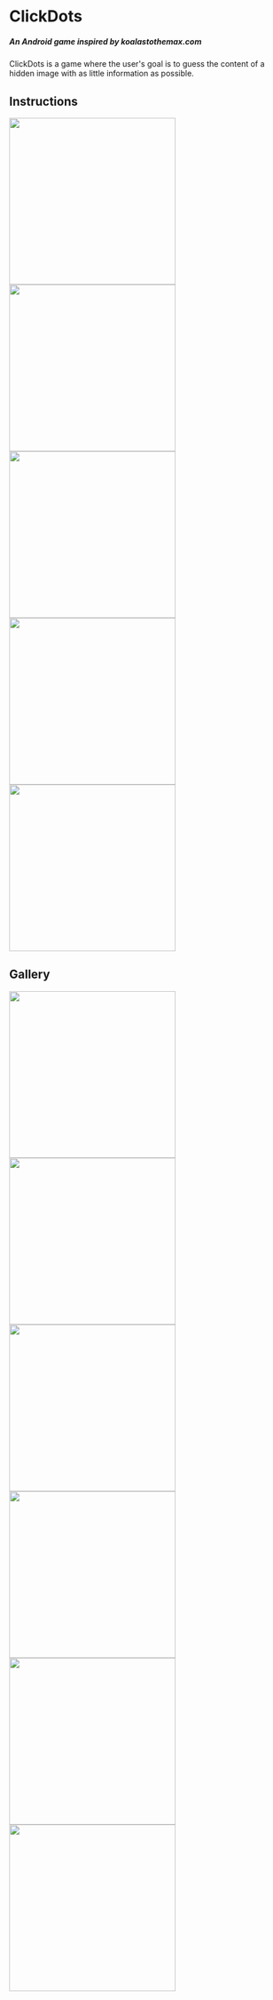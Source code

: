# ClickDots
##### An Android game inspired by koalastothemax.com

ClickDots is a game where the user's goal is to guess the content of a hidden image with as little information as possible.

## Instructions
<p float="left">
  <img src="https://github.com/Da-Pen/Click_Dots/blob/master/images/README_images/instructions_1.png?raw=true" width="300" />
  <img src="https://github.com/Da-Pen/Click_Dots/blob/master/images/README_images/instructions_2.png?raw=true" width="300" />
  <img src="https://github.com/Da-Pen/Click_Dots/blob/master/images/README_images/instructions_3.png?raw=true" width="300" />
  <img src="https://github.com/Da-Pen/Click_Dots/blob/master/images/README_images/instructions_4.png?raw=true" width="300" />
  <img src="https://github.com/Da-Pen/Click_Dots/blob/master/images/README_images/instructions_5.png?raw=true" width="300" />
</p>

## Gallery
<p float="left">
  <img src="https://github.com/Da-Pen/Click_Dots/blob/master/images/README_images/gallery_1.png?raw=true" width="300" />
  <img src="https://github.com/Da-Pen/Click_Dots/blob/master/images/README_images/gallery_2.png?raw=true" width="300" />
  <img src="https://github.com/Da-Pen/Click_Dots/blob/master/images/README_images/gallery_3.png?raw=true" width="300" />
  <img src="https://github.com/Da-Pen/Click_Dots/blob/master/images/README_images/gallery_4.png?raw=true" width="300" />
  <img src="https://github.com/Da-Pen/Click_Dots/blob/master/images/README_images/gallery_5.png?raw=true" width="300" />
  <img src="https://github.com/Da-Pen/Click_Dots/blob/master/images/README_images/gallery_6.png?raw=true" width="300" />
</p>
